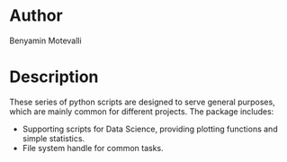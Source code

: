 # Author
Benyamin Motevalli


# Description

These series of python scripts are designed to serve general purposes, which are mainly common for different projects. The package includes:

- Supporting scripts for Data Science, providing plotting functions and simple statistics.
- File system handle for common tasks.